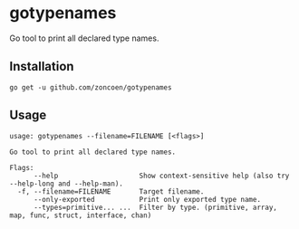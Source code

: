 # gotypenames

Go tool to print all declared type names.

## Installation

`go get -u github.com/zoncoen/gotypenames`

## Usage

```
usage: gotypenames --filename=FILENAME [<flags>]

Go tool to print all declared type names.

Flags:
      --help                    Show context-sensitive help (also try --help-long and --help-man).
  -f, --filename=FILENAME       Target filename.
      --only-exported           Print only exported type name.
      --types=primitive... ...  Filter by type. (primitive, array, map, func, struct, interface, chan)
```
